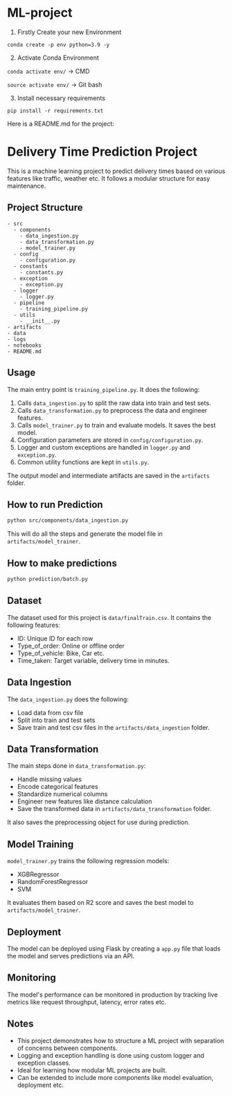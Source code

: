 # ML-project

1. Firstly Create your new Environment

```conda create -p env python=3.9 -y```

2. Activate Conda Environment

```conda activate env/``` -> CMD

```source activate env/``` -> Git bash

3. Install necessary requirements

```pip install -r requirements.txt```

Here is a README.md for the project:

# Delivery Time Prediction Project

This is a machine learning project to predict delivery times based on various features like traffic, weather etc. It follows a modular structure for easy maintenance.

## Project Structure

```
- src
  - components
    - data_ingestion.py
    - data_transformation.py 
    - model_trainer.py
  - config
    - configuration.py
  - constants
    - constants.py
  - exception
    - exception.py
  - logger
    - logger.py
  - pipeline
    - training_pipeline.py
  - utils
    - __init__.py
- artifacts
- data
- logs
- notebooks
- README.md
```

## Usage

The main entry point is `training_pipeline.py`. It does the following:

1. Calls `data_ingestion.py` to split the raw data into train and test sets.
2. Calls `data_transformation.py` to preprocess the data and engineer features.
3. Calls `model_trainer.py` to train and evaluate models. It saves the best model.
4. Configuration parameters are stored in `config/configuration.py`.
5. Logger and custom exceptions are handled in `logger.py` and `exception.py`. 
6. Common utility functions are kept in `utils.py`.

The output model and intermediate artifacts are saved in the `artifacts` folder.

## How to run Prediction

```bash
python src/components/data_ingestion.py
```

This will do all the steps and generate the model file in `artifacts/model_trainer`.

## How to make predictions

```bash
python prediction/batch.py
```

## Dataset

The dataset used for this project is `data/finalTrain.csv`. It contains the following features:

- ID: Unique ID for each row
- Type_of_order: Online or offline order
- Type_of_vehicle: Bike, Car etc.
- Time_taken: Target variable, delivery time in minutes.

## Data Ingestion

The `data_ingestion.py` does the following:

- Load data from csv file
- Split into train and test sets
- Save train and test csv files in the `artifacts/data_ingestion` folder.

## Data Transformation 

The main steps done in `data_transformation.py`:

- Handle missing values
- Encode categorical features
- Standardize numerical columns
- Engineer new features like distance calculation
- Save the transformed data in `artifacts/data_transformation` folder.

It also saves the preprocessing object for use during prediction.

## Model Training

`model_trainer.py` trains the following regression models:

- XGBRegressor
- RandomForestRegressor
- SVM

It evaluates them based on R2 score and saves the best model to `artifacts/model_trainer`.

## Deployment 

The model can be deployed using Flask by creating a `app.py` file that loads the model and serves predictions via an API.

## Monitoring

The model's performance can be monitored in production by tracking live metrics like request throughput, latency, error rates etc.

## Notes

- This project demonstrates how to structure a ML project with separation of concerns between components.
- Logging and exception handling is done using custom logger and exception classes.
- Ideal for learning how modular ML projects are built.
- Can be extended to include more components like model evaluation, deployment etc.

